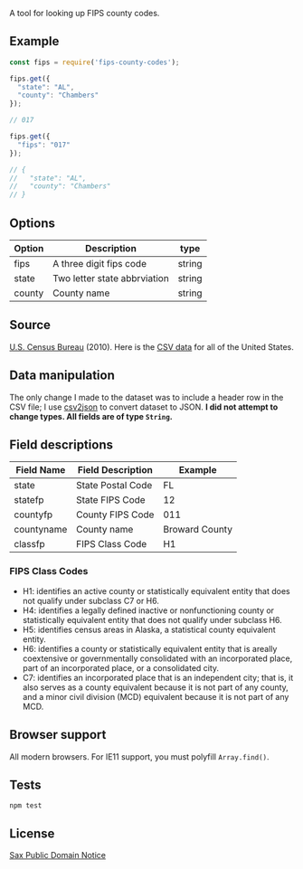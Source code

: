 A tool for looking up FIPS county codes.

## Example

```javascript
const fips = require('fips-county-codes');

fips.get({
  "state": "AL",
  "county": "Chambers"
});

// 017

fips.get({
  "fips": "017"
});

// {
//   "state": "AL",
//   "county": "Chambers"
// }
```

## Options

| Option | Description                  | type   |
| ------ | ---------------------------- | ------ |
| fips   | A three digit fips code      | string |
| state  | Two letter state abbrviation | string |
| county | County name                  | string |

## Source

[U.S. Census Bureau](https://www.census.gov/geo/reference/codes/cou.html) (2010). Here is the [CSV data](https://www2.census.gov/geo/docs/reference/codes/files/national_county.txt) for all of the United States.

## Data manipulation

The only change I made to the dataset was to include a header row in the CSV file; I use [csv2json](https://www.npmjs.com/package/csv2json) to convert dataset to JSON. **I did not attempt to change types. All fields are of type `String`.**

## Field descriptions

| Field Name | Field Description | Example        |
| ---------- | ----------------- | -------------- |
| state      | State Postal Code | FL             |
| statefp    | State FIPS Code   | 12             |
| countyfp   | County FIPS Code  | 011            |
| countyname | County name       | Broward County |
| classfp    | FIPS Class Code   | H1             |

### FIPS Class Codes

- H1:  identifies an active county or statistically equivalent entity that does not qualify under subclass C7 or H6.
- H4:  identifies a legally defined inactive or nonfunctioning county or statistically equivalent entity that does not qualify under subclass H6.
- H5:  identifies census areas in Alaska, a statistical county equivalent entity.
- H6:  identifies a county or statistically equivalent entity that is areally coextensive or governmentally consolidated with an incorporated place, part of an incorporated place, or a consolidated city.
- C7:  identifies an incorporated place that is an independent city; that is, it also serves as a county equivalent because it is not part of any county, and a minor civil division (MCD) equivalent because it is not part of any MCD.

## Browser support

All modern browsers. For IE11 support, you must polyfill `Array.find()`.

## Tests

`npm test`

## License

[Sax Public Domain Notice](https://spdx.org/licenses/SAX-PD)
